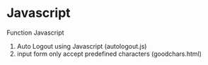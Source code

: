 # Javascript
Function Javascript
1. Auto Logout using Javascript (autologout.js)
2. input form only accept predefined characters (goodchars.html)
